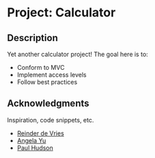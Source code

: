 # Project: Calculator

## Description

Yet another calculator project! The goal here is to:

* Conform to MVC
* Implement access levels
* Follow best practices

## Acknowledgments

Inspiration, code snippets, etc.

* [Reinder de Vries](https://learnappmaking.com)
* [Angela Yu](https://www.appbrewery.co)
* [Paul Hudson](https://www.hackingwithswift.com)
